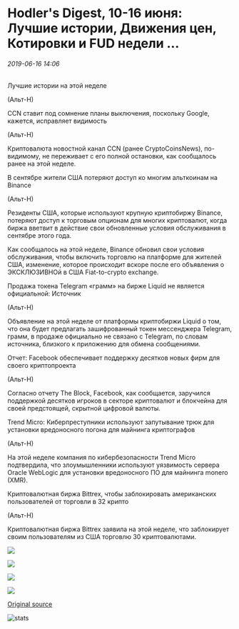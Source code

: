 # Hodler's Digest, 10-16 июня: Лучшие истории, Движения цен, Котировки и FUD недели ...

###### 2019-06-16 14:06

Лучшие истории на этой неделе

(Альт-Н)

CCN ставит под сомнение планы выключения, поскольку Google, кажется, исправляет видимость

(Альт-Н)

Криптовалюта новостной канал CCN (ранее CryptoCoinsNews), по-видимому, не переживает с его полной остановки, как сообщалось ранее на этой неделе.

В сентябре жители США потеряют доступ ко многим альткоинам на Binance

(Альт-Н)

Резиденты США, которые используют крупную криптобиржу Binance, потеряют доступ к торговым опционам для многих криптовалют, когда биржа вветвит в действие свои обновленные условия обслуживания в сентябре этого года.

Как сообщалось на этой неделе, Binance обновил свои условия обслуживания, чтобы включить торговлю на платформе для жителей США, изменение, которое происходит вскоре после его объявления о ЭКСКЛЮЗИВНОй в США Fiat-to-crypto exchange.

Продажа токена Telegram «грамм» на бирже Liquid не является официальной: Источник

(Альт-Н)

Объявление на этой неделе от платформы криптобиржи Liquid о том, что она будет предлагать зашифрованный токен мессенджера Telegram, грамм, в продаже официально не связано с Telegram, по словам источника, близкого к приложению для обмена сообщениями.

Отчет: Facebook обеспечивает поддержку десятков новых фирм для своего криптопроекта

(Альт-Н)

Согласно отчету The Block, Facebook, как сообщается, заручился поддержкой десятков игроков в секторе криптовалют и блокчейна для своей предстоящей, скрытной цифровой валюты.

Trend Micro: Киберпреступники используют запутывание трюк для установки вредоносного погона для майнинга криптографов

(Альт-Н)

На этой неделе компания по кибербезопасности Trend Micro подтвердила, что злоумышленники используют уязвимость сервера Oracle WebLogic для установки вредоносного ПО для майнинга monero (XMR).

Криптовалютная биржа Bittrex, чтобы заблокировать американских пользователей от торговли в 32 крипто

(Альт-Н)

Криптовалютная биржа Bittrex заявила на этой неделе, что заблокирует своим пользователям из США торговлю 30 криптовалютами.

![](https://s3.cointelegraph.com/storage/uploads/view/cc92f3658cb6f78b37d9a58b6de53bc3.jpg)

![](https://s3.cointelegraph.com/storage/uploads/view/a6cf01ab5eb945358633d9e1e8999f87.png)

![](https://s3.cointelegraph.com/storage/uploads/view/9d3474bdf3a4a336137446a47c6afa23.jpg)

![](https://s3.cointelegraph.com/storage/uploads/view/bc91f61fa047b2faac6163f9d5f3f9bc.jpg)

[Original source](https://cointelegraph.com/news/hodlers-digest-june-1016-top-stories-price-movements-quotes-and-fud-of-the-week-top-stories-this-week)

![stats](https://c.statcounter.com/11760860/0/a89fa40b/1/ "stats")